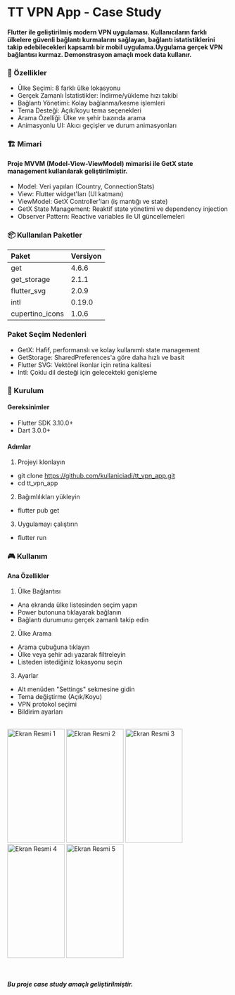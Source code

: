 # TT VPN App - Case Study

#### Flutter ile geliştirilmiş modern VPN uygulaması. Kullanıcıların farklı ülkelere güvenli bağlantı kurmalarını sağlayan, bağlantı istatistiklerini takip edebilecekleri kapsamlı bir mobil uygulama.Uygulama gerçek VPN bağlantısı kurmaz. Demonstrasyon amaçlı mock data kullanır.


### 📱 Özellikler

- Ülke Seçimi: 8 farklı ülke lokasyonu
- Gerçek Zamanlı İstatistikler: İndirme/yükleme hızı takibi
- Bağlantı Yönetimi: Kolay bağlanma/kesme işlemleri
- Tema Desteği: Açık/koyu tema seçenekleri
- Arama Özelliği: Ülke ve şehir bazında arama
- Animasyonlu UI: Akıcı geçişler ve durum animasyonları


### 🏗️ Mimari

#### Proje MVVM (Model-View-ViewModel) mimarisi ile GetX state management kullanılarak geliştirilmiştir.

- Model: Veri yapıları (Country, ConnectionStats)
- View: Flutter widget'ları (UI katmanı)
- ViewModel: GetX Controller'ları (iş mantığı ve state)
- GetX State Management: Reaktif state yönetimi ve dependency injection
- Observer Pattern: Reactive variables ile UI güncellemeleri


### 📦 Kullanılan Paketler

| Paket           | Versiyon |
|:----------------|:---------|
| get             | 4.6.6    |
| get_storage     | 2.1.1    |
| flutter_svg     | 2.0.9    |
| intl            | 0.19.0   |
| cupertino_icons | 1.0.6    |


### Paket Seçim Nedenleri

- GetX: Hafif, performanslı ve kolay kullanımlı state management
- GetStorage: SharedPreferences'a göre daha hızlı ve basit
- Flutter SVG: Vektörel ikonlar için retina kalitesi
- Intl: Çoklu dil desteği için gelecekteki genişleme


### 🚀 Kurulum

#### Gereksinimler

- Flutter SDK 3.10.0+
- Dart 3.0.0+

#### Adımlar

1. Projeyi klonlayın

- git clone https://github.com/kullaniciadi/tt_vpn_app.git
- cd tt_vpn_app

2. Bağımlılıkları yükleyin

- flutter pub get

3. Uygulamayı çalıştırın

- flutter run


### 🎮 Kullanım

#### Ana Özellikler

1. Ülke Bağlantısı

- Ana ekranda ülke listesinden seçim yapın
- Power butonuna tıklayarak bağlanın
- Bağlantı durumunu gerçek zamanlı takip edin


2. Ülke Arama

- Arama çubuğuna tıklayın
- Ülke veya şehir adı yazarak filtreleyin
- Listeden istediğiniz lokasyonu seçin


3. Ayarlar

- Alt menüden "Settings" sekmesine gidin
- Tema değiştirme (Açık/Koyu)
- VPN protokol seçimi
- Bildirim ayarları

<br>

<img width="130" height="259" alt="Ekran Resmi 1" src="https://github.com/user-attachments/assets/6050ecf4-68eb-4d82-ab44-76371a0f6976" />
<img width="130" height="259" alt="Ekran Resmi 2" src="https://github.com/user-attachments/assets/f020cadf-b7e7-4f38-80ea-bfd846578e1f" />
<img width="130" height="259" alt="Ekran Resmi 3" src="https://github.com/user-attachments/assets/ccabd568-2db8-4d1c-b585-bdb5cc4faa5f" />
<img width="130" height="259" alt="Ekran Resmi 4" src="https://github.com/user-attachments/assets/704cc82b-c4b8-4a39-af50-d8b08f29d46c" />
<img width="130" height="259" alt="Ekran Resmi 5" src="https://github.com/user-attachments/assets/5b62d41c-3759-4c47-b296-fe26d0cbaa64" />

<br><br>
***Bu proje case study amaçlı geliştirilmiştir.***
